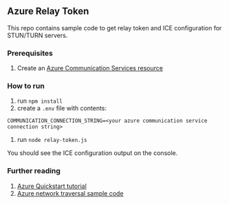 ## Azure Relay Token

This repo contains sample code to get relay token and ICE configuration for STUN/TURN servers.

### Prerequisites

1. Create an [Azure Communication Services resource](https://docs.microsoft.com/en-us/azure/communication-services/quickstarts/create-communication-resource?tabs=windows&pivots=platform-azp)

### How to run

1. run `npm install`
1. create a `.env` file with contents:

`COMMUNICATION_CONNECTION_STRING=<your azure communication service connection string>`

1. run `node relay-token.js`

You should see the ICE configuration output on the console.

### Further reading

1. [Azure Quickstart tutorial](https://docs.microsoft.com/en-us/azure/communication-services/quickstarts/relay-token?pivots=programming-language-javascript)
1. [Azure network traversal sample code](https://github.com/Azure/azure-sdk-for-js/blob/main/sdk/communication/communication-network-traversal/samples/v1/javascript/getRelayConfigurationWithoutIdentity.js)
